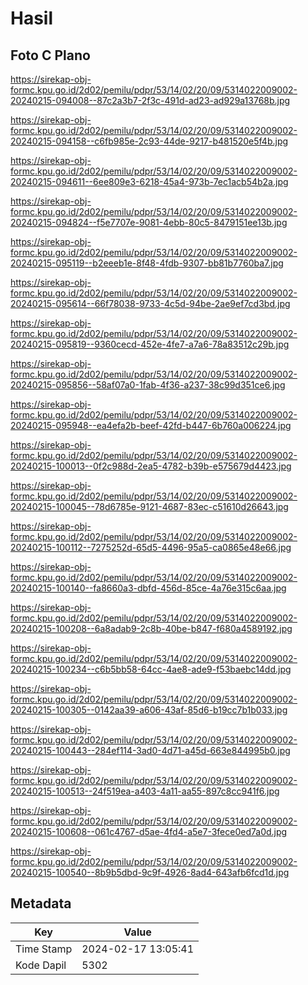 # Hasil

## Foto C Plano

https://sirekap-obj-formc.kpu.go.id/2d02/pemilu/pdpr/53/14/02/20/09/5314022009002-20240215-094008--87c2a3b7-2f3c-491d-ad23-ad929a13768b.jpg

https://sirekap-obj-formc.kpu.go.id/2d02/pemilu/pdpr/53/14/02/20/09/5314022009002-20240215-094158--c6fb985e-2c93-44de-9217-b481520e5f4b.jpg

https://sirekap-obj-formc.kpu.go.id/2d02/pemilu/pdpr/53/14/02/20/09/5314022009002-20240215-094611--6ee809e3-6218-45a4-973b-7ec1acb54b2a.jpg

https://sirekap-obj-formc.kpu.go.id/2d02/pemilu/pdpr/53/14/02/20/09/5314022009002-20240215-094824--f5e7707e-9081-4ebb-80c5-8479151ee13b.jpg

https://sirekap-obj-formc.kpu.go.id/2d02/pemilu/pdpr/53/14/02/20/09/5314022009002-20240215-095119--b2eeeb1e-8f48-4fdb-9307-bb81b7760ba7.jpg

https://sirekap-obj-formc.kpu.go.id/2d02/pemilu/pdpr/53/14/02/20/09/5314022009002-20240215-095614--66f78038-9733-4c5d-94be-2ae9ef7cd3bd.jpg

https://sirekap-obj-formc.kpu.go.id/2d02/pemilu/pdpr/53/14/02/20/09/5314022009002-20240215-095819--9360cecd-452e-4fe7-a7a6-78a83512c29b.jpg

https://sirekap-obj-formc.kpu.go.id/2d02/pemilu/pdpr/53/14/02/20/09/5314022009002-20240215-095856--58af07a0-1fab-4f36-a237-38c99d351ce6.jpg

https://sirekap-obj-formc.kpu.go.id/2d02/pemilu/pdpr/53/14/02/20/09/5314022009002-20240215-095948--ea4efa2b-beef-42fd-b447-6b760a006224.jpg

https://sirekap-obj-formc.kpu.go.id/2d02/pemilu/pdpr/53/14/02/20/09/5314022009002-20240215-100013--0f2c988d-2ea5-4782-b39b-e575679d4423.jpg

https://sirekap-obj-formc.kpu.go.id/2d02/pemilu/pdpr/53/14/02/20/09/5314022009002-20240215-100045--78d6785e-9121-4687-83ec-c51610d26643.jpg

https://sirekap-obj-formc.kpu.go.id/2d02/pemilu/pdpr/53/14/02/20/09/5314022009002-20240215-100112--7275252d-65d5-4496-95a5-ca0865e48e66.jpg

https://sirekap-obj-formc.kpu.go.id/2d02/pemilu/pdpr/53/14/02/20/09/5314022009002-20240215-100140--fa8660a3-dbfd-456d-85ce-4a76e315c6aa.jpg

https://sirekap-obj-formc.kpu.go.id/2d02/pemilu/pdpr/53/14/02/20/09/5314022009002-20240215-100208--6a8adab9-2c8b-40be-b847-f680a4589192.jpg

https://sirekap-obj-formc.kpu.go.id/2d02/pemilu/pdpr/53/14/02/20/09/5314022009002-20240215-100234--c6b5bb58-64cc-4ae8-ade9-f53baebc14dd.jpg

https://sirekap-obj-formc.kpu.go.id/2d02/pemilu/pdpr/53/14/02/20/09/5314022009002-20240215-100305--0142aa39-a606-43af-85d6-b19cc7b1b033.jpg

https://sirekap-obj-formc.kpu.go.id/2d02/pemilu/pdpr/53/14/02/20/09/5314022009002-20240215-100443--284ef114-3ad0-4d71-a45d-663e844995b0.jpg

https://sirekap-obj-formc.kpu.go.id/2d02/pemilu/pdpr/53/14/02/20/09/5314022009002-20240215-100513--24f519ea-a403-4a11-aa55-897c8cc941f6.jpg

https://sirekap-obj-formc.kpu.go.id/2d02/pemilu/pdpr/53/14/02/20/09/5314022009002-20240215-100608--061c4767-d5ae-4fd4-a5e7-3fece0ed7a0d.jpg

https://sirekap-obj-formc.kpu.go.id/2d02/pemilu/pdpr/53/14/02/20/09/5314022009002-20240215-100540--8b9b5dbd-9c9f-4926-8ad4-643afb6fcd1d.jpg


## Metadata

| Key        | Value               |
| ---------- | ------------------- |
| Time Stamp | 2024-02-17 13:05:41 |
| Kode Dapil | 5302                |



